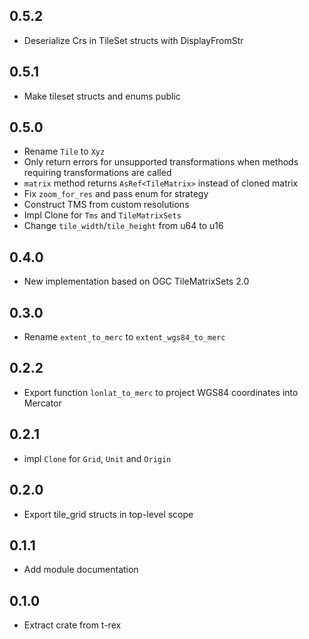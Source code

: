 ## 0.5.2

* Deserialize Crs in TileSet structs with DisplayFromStr

## 0.5.1

* Make tileset structs and enums public

## 0.5.0

* Rename `Tile` to `Xyz`
* Only return errors for unsupported transformations when
  methods requiring transformations are called
* `matrix` method returns `AsRef<TileMatrix>` instead of cloned matrix
* Fix `zoom_for_res` and pass enum for strategy
* Construct TMS from custom resolutions
* Impl Clone for `Tms` and `TileMatrixSets`
* Change `tile_width`/`tile_height` from u64 to u16

## 0.4.0

* New implementation based on OGC TileMatrixSets 2.0

## 0.3.0

* Rename `extent_to_merc` to `extent_wgs84_to_merc`

## 0.2.2

* Export function `lonlat_to_merc` to project WGS84 coordinates into Mercator

## 0.2.1

* impl `Clone` for `Grid`, `Unit` and `Origin`

## 0.2.0

* Export tile_grid structs in top-level scope

## 0.1.1

* Add module documentation

## 0.1.0

* Extract crate from t-rex
